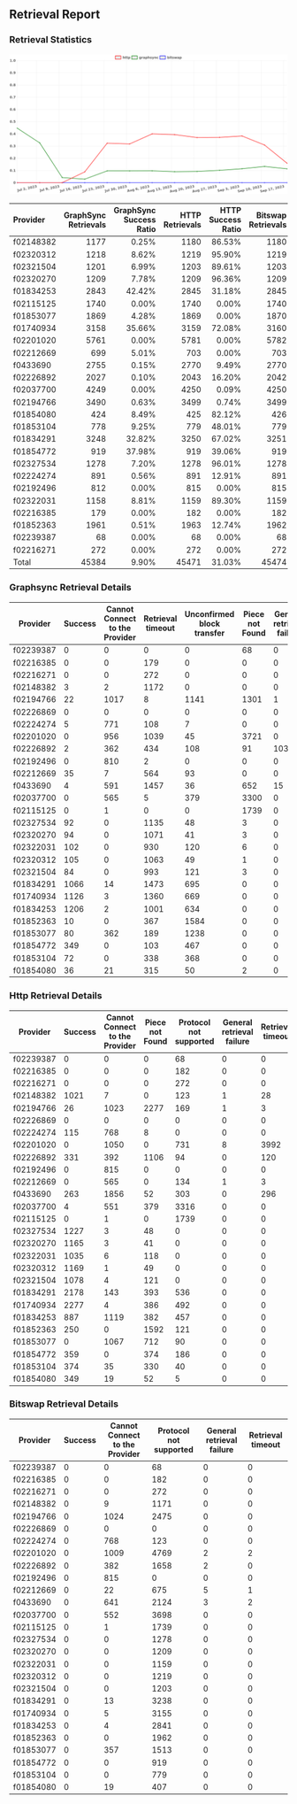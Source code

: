 ## Retrieval Report
### Retrieval Statistics
<img src="https://raw.githubusercontent.com/data-preservation-programs/filplus-checker-assets/main/filecoin-project/filecoin-plus-large-datasets/issues/2055/1695104764254.png"/>

| Provider  | GraphSync Retrievals | GraphSync Success Ratio | HTTP Retrievals | HTTP Success Ratio | Bitswap Retrievals | Bitswap Success Ratio |
| :-------- | -------------------: | ----------------------: | --------------: | -----------------: | -----------------: | --------------------: |
| f02148382 |                 1177 |                   0.25% |            1180 |             86.53% |               1180 |                 0.00% |
| f02320312 |                 1218 |                   8.62% |            1219 |             95.90% |               1219 |                 0.00% |
| f02321504 |                 1201 |                   6.99% |            1203 |             89.61% |               1203 |                 0.00% |
| f02320270 |                 1209 |                   7.78% |            1209 |             96.36% |               1209 |                 0.00% |
| f01834253 |                 2843 |                  42.42% |            2845 |             31.18% |               2845 |                 0.00% |
| f02115125 |                 1740 |                   0.00% |            1740 |              0.00% |               1740 |                 0.00% |
| f01853077 |                 1869 |                   4.28% |            1869 |              0.00% |               1870 |                 0.00% |
| f01740934 |                 3158 |                  35.66% |            3159 |             72.08% |               3160 |                 0.00% |
| f02201020 |                 5761 |                   0.00% |            5781 |              0.00% |               5782 |                 0.00% |
| f02212669 |                  699 |                   5.01% |             703 |              0.00% |                703 |                 0.00% |
| f0433690  |                 2755 |                   0.15% |            2770 |              9.49% |               2770 |                 0.00% |
| f02226892 |                 2027 |                   0.10% |            2043 |             16.20% |               2042 |                 0.00% |
| f02037700 |                 4249 |                   0.00% |            4250 |              0.09% |               4250 |                 0.00% |
| f02194766 |                 3490 |                   0.63% |            3499 |              0.74% |               3499 |                 0.00% |
| f01854080 |                  424 |                   8.49% |             425 |             82.12% |                426 |                 0.00% |
| f01853104 |                  778 |                   9.25% |             779 |             48.01% |                779 |                 0.00% |
| f01834291 |                 3248 |                  32.82% |            3250 |             67.02% |               3251 |                 0.00% |
| f01854772 |                  919 |                  37.98% |             919 |             39.06% |                919 |                 0.00% |
| f02327534 |                 1278 |                   7.20% |            1278 |             96.01% |               1278 |                 0.00% |
| f02224274 |                  891 |                   0.56% |             891 |             12.91% |                891 |                 0.00% |
| f02192496 |                  812 |                   0.00% |             815 |              0.00% |                815 |                 0.00% |
| f02322031 |                 1158 |                   8.81% |            1159 |             89.30% |               1159 |                 0.00% |
| f02216385 |                  179 |                   0.00% |             182 |              0.00% |                182 |                 0.00% |
| f01852363 |                 1961 |                   0.51% |            1963 |             12.74% |               1962 |                 0.00% |
| f02239387 |                   68 |                   0.00% |              68 |              0.00% |                 68 |                 0.00% |
| f02216271 |                  272 |                   0.00% |             272 |              0.00% |                272 |                 0.00% |
| Total     |                45384 |                   9.90% |           45471 |             31.03% |              45474 |                 0.00% |

### Graphsync Retrieval Details
| Provider  | Success | Cannot Connect to the Provider | Retrieval timeout | Unconfirmed block transfer | Piece not Found | General retrieval failure |
| --------- | ------- | ------------------------------ | ----------------- | -------------------------- | --------------- | ------------------------- |
| f02239387 | 0       | 0                              | 0                 | 0                          | 68              | 0                         |
| f02216385 | 0       | 0                              | 179               | 0                          | 0               | 0                         |
| f02216271 | 0       | 0                              | 272               | 0                          | 0               | 0                         |
| f02148382 | 3       | 2                              | 1172              | 0                          | 0               | 0                         |
| f02194766 | 22      | 1017                           | 8                 | 1141                       | 1301            | 1                         |
| f02226869 | 0       | 0                              | 0                 | 0                          | 0               | 0                         |
| f02224274 | 5       | 771                            | 108               | 7                          | 0               | 0                         |
| f02201020 | 0       | 956                            | 1039              | 45                         | 3721            | 0                         |
| f02226892 | 2       | 362                            | 434               | 108                        | 91              | 1030                      |
| f02192496 | 0       | 810                            | 2                 | 0                          | 0               | 0                         |
| f02212669 | 35      | 7                              | 564               | 93                         | 0               | 0                         |
| f0433690  | 4       | 591                            | 1457              | 36                         | 652             | 15                        |
| f02037700 | 0       | 565                            | 5                 | 379                        | 3300            | 0                         |
| f02115125 | 0       | 1                              | 0                 | 0                          | 1739            | 0                         |
| f02327534 | 92      | 0                              | 1135              | 48                         | 3               | 0                         |
| f02320270 | 94      | 0                              | 1071              | 41                         | 3               | 0                         |
| f02322031 | 102     | 0                              | 930               | 120                        | 6               | 0                         |
| f02320312 | 105     | 0                              | 1063              | 49                         | 1               | 0                         |
| f02321504 | 84      | 0                              | 993               | 121                        | 3               | 0                         |
| f01834291 | 1066    | 14                             | 1473              | 695                        | 0               | 0                         |
| f01740934 | 1126    | 3                              | 1360              | 669                        | 0               | 0                         |
| f01834253 | 1206    | 2                              | 1001              | 634                        | 0               | 0                         |
| f01852363 | 10      | 0                              | 367               | 1584                       | 0               | 0                         |
| f01853077 | 80      | 362                            | 189               | 1238                       | 0               | 0                         |
| f01854772 | 349     | 0                              | 103               | 467                        | 0               | 0                         |
| f01853104 | 72      | 0                              | 338               | 368                        | 0               | 0                         |
| f01854080 | 36      | 21                             | 315               | 50                         | 2               | 0                         |

### Http Retrieval Details
| Provider  | Success | Cannot Connect to the Provider | Piece not Found | Protocol not supported | General retrieval failure | Retrieval timeout |
| --------- | ------- | ------------------------------ | --------------- | ---------------------- | ------------------------- | ----------------- |
| f02239387 | 0       | 0                              | 0               | 68                     | 0                         | 0                 |
| f02216385 | 0       | 0                              | 0               | 182                    | 0                         | 0                 |
| f02216271 | 0       | 0                              | 0               | 272                    | 0                         | 0                 |
| f02148382 | 1021    | 7                              | 0               | 123                    | 1                         | 28                |
| f02194766 | 26      | 1023                           | 2277            | 169                    | 1                         | 3                 |
| f02226869 | 0       | 0                              | 0               | 0                      | 0                         | 0                 |
| f02224274 | 115     | 768                            | 8               | 0                      | 0                         | 0                 |
| f02201020 | 0       | 1050                           | 0               | 731                    | 8                         | 3992              |
| f02226892 | 331     | 392                            | 1106            | 94                     | 0                         | 120               |
| f02192496 | 0       | 815                            | 0               | 0                      | 0                         | 0                 |
| f02212669 | 0       | 565                            | 0               | 134                    | 1                         | 3                 |
| f0433690  | 263     | 1856                           | 52              | 303                    | 0                         | 296               |
| f02037700 | 4       | 551                            | 379             | 3316                   | 0                         | 0                 |
| f02115125 | 0       | 1                              | 0               | 1739                   | 0                         | 0                 |
| f02327534 | 1227    | 3                              | 48              | 0                      | 0                         | 0                 |
| f02320270 | 1165    | 3                              | 41              | 0                      | 0                         | 0                 |
| f02322031 | 1035    | 6                              | 118             | 0                      | 0                         | 0                 |
| f02320312 | 1169    | 1                              | 49              | 0                      | 0                         | 0                 |
| f02321504 | 1078    | 4                              | 121             | 0                      | 0                         | 0                 |
| f01834291 | 2178    | 143                            | 393             | 536                    | 0                         | 0                 |
| f01740934 | 2277    | 4                              | 386             | 492                    | 0                         | 0                 |
| f01834253 | 887     | 1119                           | 382             | 457                    | 0                         | 0                 |
| f01852363 | 250     | 0                              | 1592            | 121                    | 0                         | 0                 |
| f01853077 | 0       | 1067                           | 712             | 90                     | 0                         | 0                 |
| f01854772 | 359     | 0                              | 374             | 186                    | 0                         | 0                 |
| f01853104 | 374     | 35                             | 330             | 40                     | 0                         | 0                 |
| f01854080 | 349     | 19                             | 52              | 5                      | 0                         | 0                 |

### Bitswap Retrieval Details
| Provider  | Success | Cannot Connect to the Provider | Protocol not supported | General retrieval failure | Retrieval timeout |
| --------- | ------- | ------------------------------ | ---------------------- | ------------------------- | ----------------- |
| f02239387 | 0       | 0                              | 68                     | 0                         | 0                 |
| f02216385 | 0       | 0                              | 182                    | 0                         | 0                 |
| f02216271 | 0       | 0                              | 272                    | 0                         | 0                 |
| f02148382 | 0       | 9                              | 1171                   | 0                         | 0                 |
| f02194766 | 0       | 1024                           | 2475                   | 0                         | 0                 |
| f02226869 | 0       | 0                              | 0                      | 0                         | 0                 |
| f02224274 | 0       | 768                            | 123                    | 0                         | 0                 |
| f02201020 | 0       | 1009                           | 4769                   | 2                         | 2                 |
| f02226892 | 0       | 382                            | 1658                   | 2                         | 0                 |
| f02192496 | 0       | 815                            | 0                      | 0                         | 0                 |
| f02212669 | 0       | 22                             | 675                    | 5                         | 1                 |
| f0433690  | 0       | 641                            | 2124                   | 3                         | 2                 |
| f02037700 | 0       | 552                            | 3698                   | 0                         | 0                 |
| f02115125 | 0       | 1                              | 1739                   | 0                         | 0                 |
| f02327534 | 0       | 0                              | 1278                   | 0                         | 0                 |
| f02320270 | 0       | 0                              | 1209                   | 0                         | 0                 |
| f02322031 | 0       | 0                              | 1159                   | 0                         | 0                 |
| f02320312 | 0       | 0                              | 1219                   | 0                         | 0                 |
| f02321504 | 0       | 0                              | 1203                   | 0                         | 0                 |
| f01834291 | 0       | 13                             | 3238                   | 0                         | 0                 |
| f01740934 | 0       | 5                              | 3155                   | 0                         | 0                 |
| f01834253 | 0       | 4                              | 2841                   | 0                         | 0                 |
| f01852363 | 0       | 0                              | 1962                   | 0                         | 0                 |
| f01853077 | 0       | 357                            | 1513                   | 0                         | 0                 |
| f01854772 | 0       | 0                              | 919                    | 0                         | 0                 |
| f01853104 | 0       | 0                              | 779                    | 0                         | 0                 |
| f01854080 | 0       | 19                             | 407                    | 0                         | 0                 |

